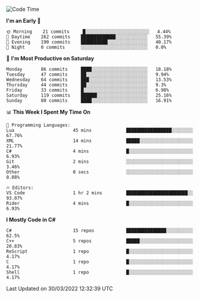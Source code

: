 <!--START_SECTION:waka-->
![Code Time](http://img.shields.io/badge/Code%20Time-761%20hrs%2025%20mins-blue)

**I'm an Early 🐤** 

```text
🌞 Morning    21 commits     █░░░░░░░░░░░░░░░░░░░░░░░░   4.44% 
🌆 Daytime    262 commits    █████████████░░░░░░░░░░░░   55.39% 
🌃 Evening    190 commits    ██████████░░░░░░░░░░░░░░░   40.17% 
🌙 Night      0 commits      ░░░░░░░░░░░░░░░░░░░░░░░░░   0.0%

```
📅 **I'm Most Productive on Saturday** 

```text
Monday       86 commits     ████░░░░░░░░░░░░░░░░░░░░░   18.18% 
Tuesday      47 commits     ██░░░░░░░░░░░░░░░░░░░░░░░   9.94% 
Wednesday    64 commits     ███░░░░░░░░░░░░░░░░░░░░░░   13.53% 
Thursday     44 commits     ██░░░░░░░░░░░░░░░░░░░░░░░   9.3% 
Friday       33 commits     █░░░░░░░░░░░░░░░░░░░░░░░░   6.98% 
Saturday     119 commits    ██████░░░░░░░░░░░░░░░░░░░   25.16% 
Sunday       80 commits     ████░░░░░░░░░░░░░░░░░░░░░   16.91%

```


📊 **This Week I Spent My Time On** 

```text
💬 Programming Languages: 
Lua                      45 mins             █████████████████░░░░░░░░   67.76% 
XML                      14 mins             █████░░░░░░░░░░░░░░░░░░░░   21.77% 
C#                       4 mins              █░░░░░░░░░░░░░░░░░░░░░░░░   6.93% 
Git                      2 mins              ░░░░░░░░░░░░░░░░░░░░░░░░░   3.46% 
Other                    0 secs              ░░░░░░░░░░░░░░░░░░░░░░░░░   0.08%

🔥 Editors: 
VS Code                  1 hr 2 mins         ███████████████████████░░   93.07% 
Rider                    4 mins              █░░░░░░░░░░░░░░░░░░░░░░░░   6.93%

```

**I Mostly Code in C#** 

```text
C#                       15 repos            ███████████████░░░░░░░░░░   62.5% 
C++                      5 repos             █████░░░░░░░░░░░░░░░░░░░░   20.83% 
ReScript                 1 repo              █░░░░░░░░░░░░░░░░░░░░░░░░   4.17% 
C                        1 repo              █░░░░░░░░░░░░░░░░░░░░░░░░   4.17% 
Shell                    1 repo              █░░░░░░░░░░░░░░░░░░░░░░░░   4.17%

```



 Last Updated on 30/03/2022 12:32:39 UTC
<!--END_SECTION:waka-->
